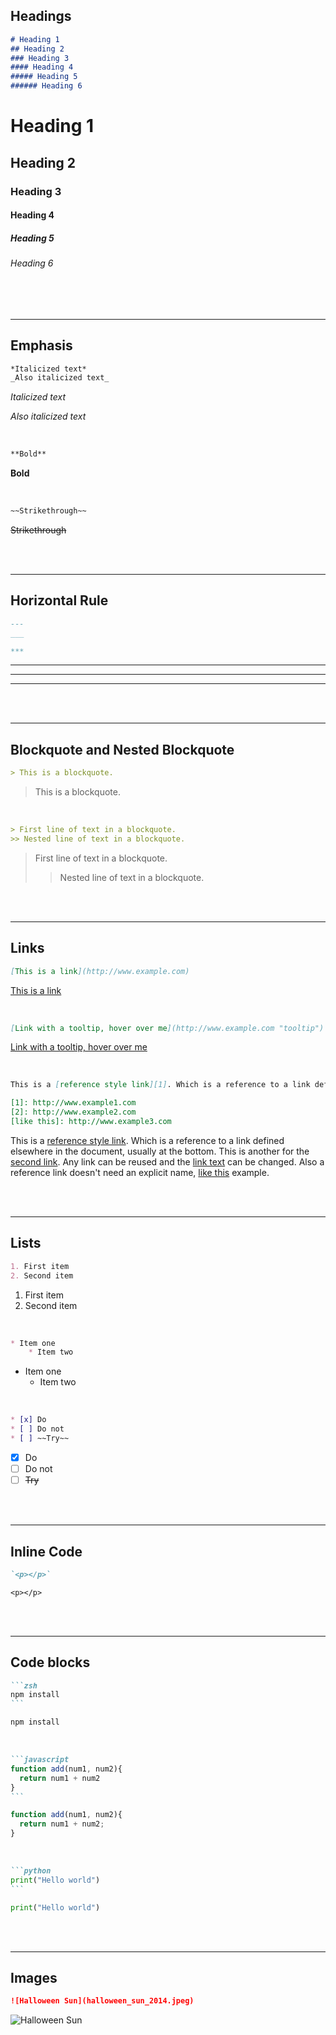 <!-- Headings -->
## Headings
```md
# Heading 1
## Heading 2
### Heading 3
#### Heading 4
##### Heading 5
###### Heading 6
```
# Heading 1  
## Heading 2 
### Heading 3
#### Heading 4
##### Heading 5
###### Heading 6

<br/>
<br/>

---
## Emphasis
<!-- Italics -->
```md
*Italicized text*
_Also italicized text_
```
*Italicized text*

_Also italicized text_

<br/>

<!-- Bold -->
```md
**Bold**
```
**Bold** 

<br/>

<!-- Strikethrough -->
```md
~~Strikethrough~~
```
~~Strikethrough~~

<br/>
<br/>

<!-- Horizontal Line -->
---
## Horizontal Rule
```md
---
___

***
```
--- 
___
***

<br/>
<br/>

---
## Blockquote and Nested Blockquote
<!-- Blockquote -->
```md
> This is a blockquote.
```
> This is a blockquote.

<br/>

<!-- Nested blockquote -->
```md
> First line of text in a blockquote.
>> Nested line of text in a blockquote.
```
> First line of text in a blockquote.
>> Nested line of text in a blockquote.

<br/>
<br/>

<!-- Links -->
---
## Links

<!-- Link  -->
```md
[This is a link](http://www.example.com)
```
[This is a link](http://www.example.com)

<br/>

<!-- Link with a tooltip -->
```md
[Link with a tooltip, hover over me](http://www.example.com "tooltip")
```
[Link with a tooltip, hover over me](http://www.example.com "tooltip")

<br/>

<!-- Reference links -->
```md
This is a [reference style link][1]. Which is a reference to a link defined elsewhere in the document, usually at the bottom. This is another for the [second link][2]. Any link can be reused and the [link text][1] can be changed. Also a reference link doesn't need an explicit name, [like this] example.

[1]: http://www.example1.com
[2]: http://www.example2.com
[like this]: http://www.example3.com
```

This is a [reference style link][1]. Which is a reference to a link  defined elsewhere in the document, usually at the bottom. This is another for the [second link][2]. Any link can be reused and the [link text][1] can be changed. Also a reference link doesn't need an explicit name,  [like this] example.

[1]: http://www.example1.com
[2]: http://www.example2.com
[like this]: http://www.example3.com


<br/>
<br/>

---
## Lists
<!-- Ordered List -->
```md
1. First item
2. Second item
```
1. First item
2. Second item

<br/>

<!-- Unordered List -->
```md
* Item one
    * Item two
```
* Item one
    * Item two

<br/>

<!-- Task list -->
```md
* [x] Do
* [ ] Do not
* [ ] ~~Try~~
```
* [x] Do
* [ ] Do not
* [ ] ~~Try~~

<br/>
<br/>

<!-- inline code block -->
---
## Inline Code
```md
`<p></p>`
```
`<p></p>`

<br/>
<br/>

---
## Code blocks
<!-- Zsh block -->
````md
```zsh
npm install
```
````
```zsh
npm install
```

<br/>

<!-- JS Block -->
````md
```javascript
function add(num1, num2){
  return num1 + num2
}
```
````
```javascript
function add(num1, num2){
  return num1 + num2;
}
```

<br/>

<!-- Python block -->
````md
```python
print("Hello world")
```
````
```python
print("Hello world")
```

<br/>
<br/>

<!-- Images -->
---
## Images
```md
![Halloween Sun](halloween_sun_2014.jpeg)
```
![Halloween Sun](halloween_sun_2014.jpeg)